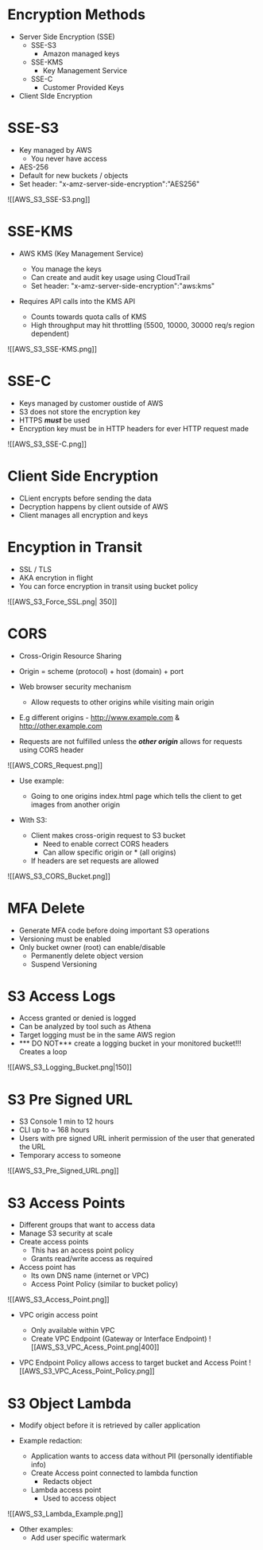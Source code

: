 # Encryption Methods

- Server Side Encryption (SSE)
	- SSE-S3
		- Amazon managed keys 
	- SSE-KMS 
		- Key Management Service
	- SSE-C
		- Customer Provided Keys
- Client SIde Encryption

# SSE-S3

- Key managed by AWS
	- You never have access
- AES-256
- Default for new buckets / objects
- Set header: "x-amz-server-side-encryption":"AES256"

![[AWS_S3_SSE-S3.png]]

# SSE-KMS

- AWS KMS (Key Management Service)
	- You manage the keys
	- Can create and audit key usage using CloudTrail
	- Set header: "x-amz-server-side-encryption":"aws:kms"

- Requires API calls into the KMS API
	- Counts towards quota calls of KMS
	- High throughput may hit throttling (5500, 10000, 30000 req/s region dependent)

![[AWS_S3_SSE-KMS.png]]

# SSE-C

- Keys managed by customer oustide of AWS
- S3 does not store the encryption key
- HTTPS ***must*** be used
- Encryption key must be in HTTP headers for ever HTTP request made

![[AWS_S3_SSE-C.png]]

# Client Side Encryption

- CLient encrypts before sending the data
- Decryption happens by client outside of AWS
- Client manages all encryption and keys


# Encyption in Transit

- SSL / TLS
- AKA encrytion in flight
- You can force encryption in transit using bucket policy

![[AWS_S3_Force_SSL.png| 350]]

# CORS

- Cross-Origin Resource Sharing
- Origin = scheme (protocol) + host (domain) + port
- Web browser security mechanism
	- Allow requests to other origins while visiting main origin

- E.g different origins - http://www.example.com & http://other.example.com
- Requests are not fulfilled unless the ***other origin*** allows for requests using CORS header

![[AWS_CORS_Request.png]]

- Use example:
	- Going to one origins index.html page which tells the client to get images from another origin 

- With S3:
	- Client makes cross-origin request to S3 bucket
		- Need to enable correct CORS headers
		- Can allow specific origin or * (all origins)
	- If headers are set requests are allowed

![[AWS_S3_CORS_Bucket.png]]

# MFA Delete

- Generate MFA code before doing important S3 operations
- Versioning must be enabled
- Only bucket owner (root) can enable/disable
	- Permanently delete object version
	- Suspend Versioning

# S3 Access Logs

- Access granted or denied is logged
- Can be analyzed by tool such as Athena
- Target logging must be in the same AWS region
- *** DO NOT*** create a logging bucket in your monitored bucket!!! Creates a loop

![[AWS_S3_Logging_Bucket.png|150]]


# S3 Pre Signed URL

- S3 Console 1 min to 12 hours
- CLI up to ~ 168 hours
- Users with pre signed URL inherit permission of the user that generated the URL
- Temporary access to someone

![[AWS_S3_Pre_Signed_URL.png]]

# S3 Access Points

- Different groups that want to access data
- Manage S3 security at scale
- Create access points
	- This has an access point policy
	- Grants read/write access as required
- Access point has
	- Its own DNS name (internet or VPC)
	- Access Point Policy (similar to bucket policy)

![[AWS_S3_Access_Point.png]]

- VPC origin access point
	- Only available within VPC
	- Create VPC Endpoint (Gateway or Interface Endpoint)
![[AWS_S3_VPC_Acess_Point.png|400]]

- VPC Endpoint Policy allows access to target bucket and Access Point
![[AWS_S3_VPC_Acess_Point_Policy.png]]

# S3 Object Lambda

- Modify object before it is retrieved by caller application

- Example redaction:
	- Application wants to access data without PII (personally identifiable info)
	- Create Access point connected to lambda function
		- Redacts object
	- Lambda access point
		- Used to access object

![[AWS_S3_Lambda_Example.png]]

- Other examples:
	- Add user specific watermark